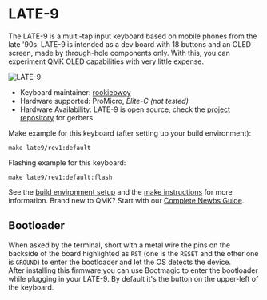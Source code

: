 # LATE-9


The LATE-9 is a multi-tap input keyboard based on mobile phones from the late '90s. LATE-9 is intended as a dev board with 18 buttons and an OLED screen, made by through-hole components only. With this, you can experiment QMK OLED capabilities with very little expense.

![LATE-9](https://i.imgur.com/QXycTC3h.jpg "LATE-9 first proto")

* Keyboard maintainer: [rookiebwoy](https://github.com/rookiebwoy)
* Hardware supported: ProMicro, _Elite-C (not tested)_
* Hardware Availability: LATE-9 is open source, check the [project repository](https://github.com/rookiebwoy/late-9) for gerbers.

Make example for this keyboard (after setting up your build environment):

    make late9/rev1:default

Flashing example for this keyboard:

    make late9/rev1:default:flash

See the [build environment setup](https://docs.qmk.fm/#/getting_started_build_tools) and the [make instructions](https://docs.qmk.fm/#/getting_started_make_guide) for more information. Brand new to QMK? Start with our [Complete Newbs Guide](https://docs.qmk.fm/#/newbs).

## Bootloader

When asked by the terminal, short with a metal wire the pins on the backside of the board highlighted as `RST` (one is the `RESET` and the other one is `GROUND`) to enter the bootloader and let the OS detects the device.\
After installing this firmware you can use Bootmagic to enter the bootloader while plugging in your LATE-9. By default it's the button on the upper-left of the keyboard.